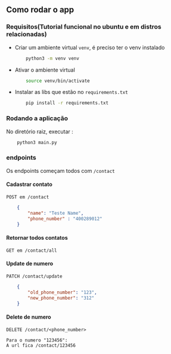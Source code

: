 ## Como rodar o app

### Requisitos(Tutorial funcional no ubuntu e em distros relacionadas)

-   Criar um ambiente virtual ```venv```, é preciso ter o venv instalado
    ```bash
        python3 -m venv venv
    ```

-   Ativar o ambiente virtual
    ```bash
        source venv/bin/activate
    ```

-   Instalar as libs que estão no ```requirements.txt```
    ```bash
        pip install -r requirements.txt 
    ```

### Rodando a aplicação

No diretório raiz, executar :

```bash
    python3 main.py
```


### endpoints

Os endpoints começam todos com ```/contact```

#### Cadastrar contato

    POST em /contact

```json
    {
        "name": "Teste Name",
        "phone_number" : "400289012"
    }
```

#### Retornar todos contatos

    GET em /contact/all

#### Update de numero

    PATCH /contact/update

```json
    {
        "old_phone_number": "123",
        "new_phone_number": "312"
    }
```

#### Delete de numero

    DELETE /contact/<phone_number>

    Para o numero "123456":
    A url fica /contact/123456